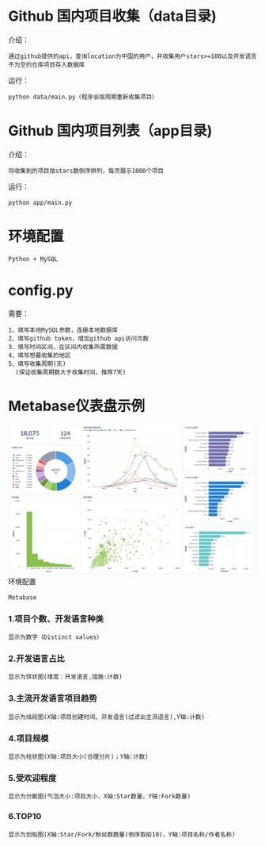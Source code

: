 # Github 国内项目收集（data目录)
介绍：

    通过github提供的api，查询location为中国的用户，并收集用户stars>=100以及开发语言不为空的仓库项目存入数据库
运行：

    python data/main.py（程序会按周期重新收集项目）

# Github 国内项目列表（app目录)
介绍：

    将收集到的项目按stars数倒序排列，每页展示1000个项目
运行：

    python app/main.py

# 环境配置
    Python + MySQL

# config.py
需要：

    1、填写本地MySQL参数，连接本地数据库
    2、填写github token，增加github api访问次数
    3、填写时间区间，在区间内收集所需数据
    4、填写想要收集的地区
    5、填写收集周期(天)
      (保证收集周期数大于收集时间，推荐7天)

# Metabase仪表盘示例
![dashboard.png](dashboard.png)
环境配置

    Metabase
### 1.项目个数、开发语言种类
    显示为数字（Distinct values）
### 2.开发语言占比
    显示为饼状图(维度：开发语言,措施:计数)
### 3.主流开发语言项目趋势
    显示为线段图(X轴:项目创建时间、开发语言(过滤出主流语言),Y轴:计数)
### 4.项目规模
    显示为柱状图(X轴:项目大小(合理分片)；Y轴:计数)
### 5.受欢迎程度
    显示为分散图(气泡大小:项目大小，X轴:Star数量，Y轴:Fork数量)
### 6.TOP10
    显示为划船图(X轴:Star/Fork/粉丝数数量(倒序取前10)，Y轴:项目名称/作者名称)